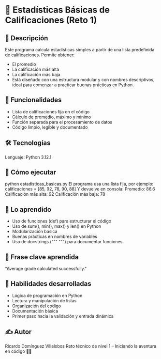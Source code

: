 # 🧮 Estadísticas Básicas de Calificaciones (Reto 1)
## 🧠 Descripción
Este programa calcula estadísticas simples a partir de una lista predefinida de calificaciones.
Permite obtener:
- El promedio
- La calificación más alta
- La calificación más baja
- Está diseñado con una estructura modular y con nombres descriptivos, ideal para comenzar a practicar buenas prácticas en Python.

## 🚀 Funcionalidades
- Lista de calificaciones fija en el código
- Cálculo de promedio, máximo y mínimo
- Función separada para el procesamiento de datos
- Código limpio, legible y documentado

## 🛠️ Tecnologías
Lenguaje: Python 3.12.1

## 🧪 Cómo ejecutar
python estadisticas_basicas.py
El programa usa una lista fija, por ejemplo:
calificaciones = [85, 92, 78, 90, 88]
Y devuelve en consola:
Promedio: 86.6
Calificación más alta: 92
Calificación más baja: 78

## 🧠 Lo aprendido
- Uso de funciones (def) para estructurar el código
- Uso de sum(), min(), max() y len() en Python
- Modularización básica
- Buenas prácticas en nombres de variables
- Uso de docstrings (""" """) para documentar funciones

## 💬 Frase clave aprendida
"Average grade calculated successfully."

## 🏅 Habilidades desarrolladas
- Lógica de programación en Python
- Lectura y manipulación de listas
- Organización del código
- Documentación básica
- Primer paso hacia la validación y entrada dinámica

## ✍️ Autor
Ricardo Domínguez Villalobos
Reto técnico de nivel 1 – Iniciando la aventura en código 🧩🔥



